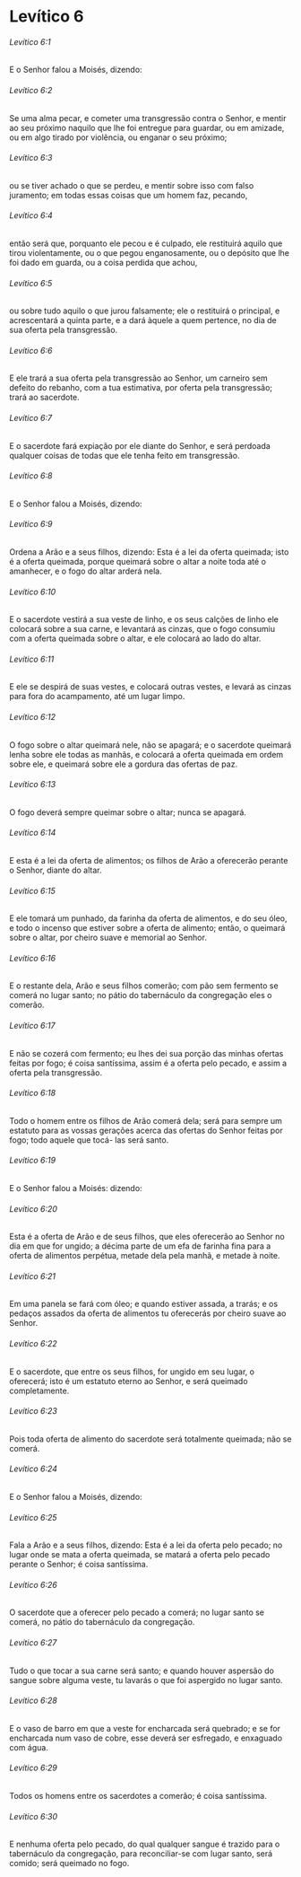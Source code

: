 # Levítico 6

###### Levítico 6:1

E o Senhor falou a Moisés, dizendo:

###### Levítico 6:2

Se uma alma pecar, e cometer uma transgressão contra o Senhor, e mentir ao seu próximo naquilo que lhe foi entregue para guardar, ou em amizade, ou em algo tirado por violência, ou enganar o seu próximo;

###### Levítico 6:3

ou se tiver achado o que se perdeu, e mentir sobre isso com falso juramento; em todas essas coisas que um homem faz, pecando,

###### Levítico 6:4

então será que, porquanto ele pecou e é culpado, ele restituirá aquilo que tirou violentamente, ou o que pegou enganosamente, ou o depósito que lhe foi dado em guarda, ou a coisa perdida que achou,

###### Levítico 6:5

ou sobre tudo aquilo o que jurou falsamente; ele o restituirá o principal, e acrescentará a quinta parte, e a dará àquele a quem pertence, no dia de sua oferta pela transgressão.

###### Levítico 6:6

E ele trará a sua oferta pela transgressão ao Senhor, um carneiro sem defeito do rebanho, com a tua estimativa, por oferta pela transgressão; trará ao sacerdote.

###### Levítico 6:7

E o sacerdote fará expiação por ele diante do Senhor, e será perdoada qualquer coisas de todas que ele tenha feito em transgressão.

###### Levítico 6:8

E o Senhor falou a Moisés, dizendo:

###### Levítico 6:9

Ordena a Arão e a seus filhos, dizendo: Esta é a lei da oferta queimada; isto é a oferta queimada, porque queimará sobre o altar a noite toda até o amanhecer, e o fogo do altar arderá nela.

###### Levítico 6:10

E o sacerdote vestirá a sua veste de linho, e os seus calções de linho ele colocará sobre a sua carne, e levantará as cinzas, que o fogo consumiu com a oferta queimada sobre o altar, e ele colocará ao lado do altar.

###### Levítico 6:11

E ele se despirá de suas vestes, e colocará outras vestes, e levará as cinzas para fora do acampamento, até um lugar limpo.

###### Levítico 6:12

O fogo sobre o altar queimará nele, não se apagará; e o sacerdote queimará lenha sobre ele todas as manhãs, e colocará a oferta queimada em ordem sobre ele, e queimará sobre ele a gordura das ofertas de paz.

###### Levítico 6:13

O fogo deverá sempre queimar sobre o altar; nunca se apagará.

###### Levítico 6:14

E esta é a lei da oferta de alimentos; os filhos de Arão a oferecerão perante o Senhor, diante do altar.

###### Levítico 6:15

E ele tomará um punhado, da farinha da oferta de alimentos, e do seu óleo, e todo o incenso que estiver sobre a oferta de alimento; então, o queimará sobre o altar, por cheiro suave e memorial ao Senhor.

###### Levítico 6:16

E o restante dela, Arão e seus filhos comerão; com pão sem fermento se comerá no lugar santo; no pátio do tabernáculo da congregação eles o comerão.

###### Levítico 6:17

E não se cozerá com fermento; eu lhes dei sua porção das minhas ofertas feitas por fogo; é coisa santíssima, assim é a oferta pelo pecado, e assim a oferta pela transgressão.

###### Levítico 6:18

Todo o homem entre os filhos de Arão comerá dela; será para sempre um estatuto para as vossas gerações acerca das ofertas do Senhor feitas por fogo; todo aquele que tocá- las será santo.

###### Levítico 6:19

E o Senhor falou a Moisés: dizendo:

###### Levítico 6:20

Esta é a oferta de Arão e de seus filhos, que eles oferecerão ao Senhor no dia em que for ungido; a décima parte de um efa de farinha fina para a oferta de alimentos perpétua, metade dela pela manhã, e metade à noite.

###### Levítico 6:21

Em uma panela se fará com óleo; e quando estiver assada, a trarás; e os pedaços assados da oferta de alimentos tu oferecerás por cheiro suave ao Senhor.

###### Levítico 6:22

E o sacerdote, que entre os seus filhos, for ungido em seu lugar, o oferecerá; isto é um estatuto eterno ao Senhor, e será queimado completamente.

###### Levítico 6:23

Pois toda oferta de alimento do sacerdote será totalmente queimada; não se comerá.

###### Levítico 6:24

E o Senhor falou a Moisés, dizendo:

###### Levítico 6:25

Fala a Arão e a seus filhos, dizendo: Esta é a lei da oferta pelo pecado; no lugar onde se mata a oferta queimada, se matará a oferta pelo pecado perante o Senhor; é coisa santíssima.

###### Levítico 6:26

O sacerdote que a oferecer pelo pecado a comerá; no lugar santo se comerá, no pátio do tabernáculo da congregação.

###### Levítico 6:27

Tudo o que tocar a sua carne será santo; e quando houver aspersão do sangue sobre alguma veste, tu lavarás o que foi aspergido no lugar santo.

###### Levítico 6:28

E o vaso de barro em que a veste for encharcada será quebrado; e se for encharcada num vaso de cobre, esse deverá ser esfregado, e enxaguado com água.

###### Levítico 6:29

Todos os homens entre os sacerdotes a comerão; é coisa santíssima.

###### Levítico 6:30

E nenhuma oferta pelo pecado, do qual qualquer sangue é trazido para o tabernáculo da congregação, para reconciliar-se com lugar santo, será comido; será queimado no fogo.

